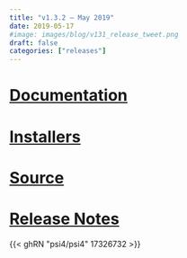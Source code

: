 ```yaml
---
title: "v1.3.2 — May 2019"
date: 2019-05-17
#image: images/blog/v131_release_tweet.png
draft: false
categories: ["releases"]
---
```


# [Documentation](psi4manual/1.3.2/index.html)
# [Installers](/installs/v132)
# [Source](https://github.com/psi4/psi4/tree/1.3.x)
# [Release Notes](https://github.com/psi4/psi4/releases/tag/v1.3.2)

{{< ghRN "psi4/psi4" 17326732 >}}

